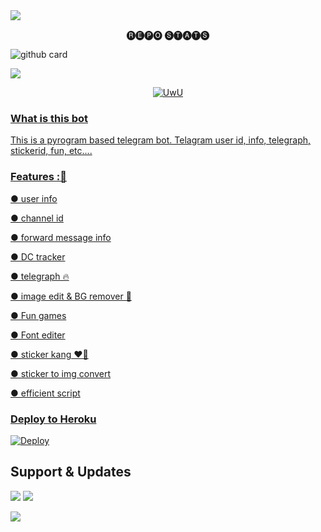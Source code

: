 <img src="https://user-images.githubusercontent.com/73097560/115834477-dbab4500-a447-11eb-908a-139a6edaec5c.gif">

<p align="center"> 🅡🅔🅟🅞 🅢🅣🅐🅣🅢 </p>


 ![github card](https://github-readme-stats.vercel.app/api/pin/?username=itz-jeol&repo=TG-MULTI-BOT&theme=dark) 


<img src="https://user-images.githubusercontent.com/73097560/115834477-dbab4500-a447-11eb-908a-139a6edaec5c.gif">

<p align="center">
  <a href="https://github.com/itz-jeoll"><img src="http://readme-typing-svg.herokuapp.com?color=00FF00&center=true&vCenter=true&multiline=false&lines=HI!+I+AM+A+MULTI+BOT+WITH+MANY+FEATURES😀;FORK+ME+AND+DEPLOY+NOW😼;SUPPORT+US+BY+GIVING+A+STAR⭐;Developed+By+MR+MKN+AND+JEOL" alt="UwU">
</p>

### What is this bot

This is a pyrogram based telegram bot. Telagram user id, info, telegraph, stickerid, fun, etc....

### Features :🚀

● user info

● channel id

● forward message info

● DC tracker

● telegraph 🔥

● image edit & BG remover 🤩

● Fun games

● Font editer

● sticker kang ❤️‍🔥

● sticker to img convert

● efficient script 

### Deploy to Heroku 

[![Deploy](https://www.herokucdn.com/deploy/button.svg)](https://heroku.com/deploy?template=https://github.com/Itz-JEOL/TG-MULTI-BOT/blob/heroku)



## Support & Updates 
<a href="https://t.me/BETA_SUPPORT"><img src="https://img.shields.io/badge/Join-Group%20Support-blue.svg?style=for-the-badge&logo=Telegram"></a> <a href="https://t.me/BETA_BOTZ"><img src="https://img.shields.io/badge/Join-Updates%20Channel-blue.svg?style=for-the-badge&logo=Telegram"></a>
  
<img src="https://user-images.githubusercontent.com/73097560/115834477-dbab4500-a447-11eb-908a-139a6edaec5c.gif">

